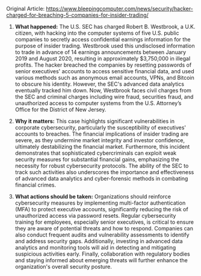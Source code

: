 Original Article: https://www.bleepingcomputer.com/news/security/hacker-charged-for-breaching-5-companies-for-insider-trading/

1) **What happened:**
The U.S. SEC has charged Robert B. Westbrook, a U.K. citizen, with hacking into the computer systems of five U.S. public companies to secretly access confidential earnings information for the purpose of insider trading. Westbrook used this undisclosed information to trade in advance of 14 earnings announcements between January 2019 and August 2020, resulting in approximately $3,750,000 in illegal profits. The hacker breached the companies by resetting passwords of senior executives' accounts to access sensitive financial data, and used various methods such as anonymous email accounts, VPNs, and Bitcoin to obscure his identity. However, the SEC's advanced data analytics eventually tracked him down. Now, Westbrook faces civil charges from the SEC and criminal charges including wire fraud, securities fraud, and unauthorized access to computer systems from the U.S. Attorney’s Office for the District of New Jersey.

2) **Why it matters:**
This case highlights significant vulnerabilities in corporate cybersecurity, particularly the susceptibility of executives' accounts to breaches. The financial implications of insider trading are severe, as they undermine market integrity and investor confidence, ultimately destabilizing the financial market. Furthermore, this incident demonstrates that sophisticated cybercriminals can exploit weak security measures for substantial financial gains, emphasizing the necessity for robust cybersecurity protocols. The ability of the SEC to track such activities also underscores the importance and effectiveness of advanced data analytics and cyber-forensic methods in combating financial crimes.

3) **What actions should be taken:**
Organizations should reinforce cybersecurity measures by implementing multi-factor authentication (MFA) to protect executive accounts, significantly reducing the risk of unauthorized access via password resets. Regular cybersecurity training for employees, especially senior executives, is critical to ensure they are aware of potential threats and how to respond. Companies can also conduct frequent audits and vulnerability assessments to identify and address security gaps. Additionally, investing in advanced data analytics and monitoring tools will aid in detecting and mitigating suspicious activities early. Finally, collaboration with regulatory bodies and staying informed about emerging threats will further enhance the organization's overall security posture.